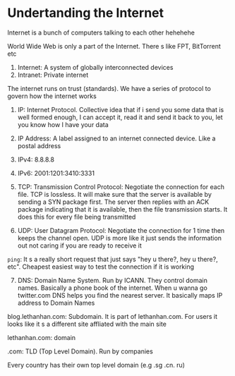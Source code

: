 # Undertanding the Internet

Internet is a bunch of computers talking to each other hehehehe

World Wide Web is only a part of the Internet. There s like FPT, BitTorrent etc

1. Internet: A system of globally interconnected devices
2. Intranet: Private internet

The internet runs on trust (standards). We have a series of protocol to govern how the internet works

1. IP: Internet Protocol. Collective idea that if i send you some data that is well formed enough, I can accept it, read it and send it back to you, let you know how I have your data

2. IP Address: A label assigned to an internet connected device. Like a postal address

3. IPv4: 8.8.8.8
4. IPv6: 2001:1201:3410:3331

5. TCP: Transmission Control Protocol: Negotiate the connection for each file. TCP is lossless. It will make sure that the server is available by sending a SYN package first. The server then replies with an ACK package indicating that it is available, then the file transmission starts. It does this for every file being transmitted

6. UDP: User Datagram Protocol: Negotiate the connection for 1 time then keeps the channel open. UDP is more like it just sends the information out not caring if you are ready to receive it

`ping`: It s a really short request that just says "hey u there?, hey u there?, etc". Cheapest easiest way to test the connection if it is working

7. DNS: Domain Name System. Run by ICANN. They control domain names. Basically a phone book of the internet. When u wanna go twitter.com DNS helps you find the nearest server. It basically maps IP address to Domain Names

blog.lethanhan.com: Subdomain. It is part of lethanhan.com. For users it looks like it s a different site affliated with the main site

lethanhan.com: domain

.com: TLD (Top Level Domain). Run by companies

Every country has their own top level domain (e.g .sg .cn. ru)
